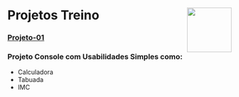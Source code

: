 <h1> Projetos Treino  <img src="https://cdn.jsdelivr.net/gh/devicons/devicon/icons/csharp/csharp-original.svg"  align="right" height="100em"/></h1>

<a href="Projeto-01/Program.cs"><h3>Projeto-01</h3></a>
<h3> Projeto Console com Usabilidades Simples como:</h3>

* Calculadora
* Tabuada
* IMC
